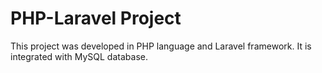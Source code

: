 # PHP-Laravel Project
This project was developed in PHP language and Laravel framework. It is integrated with MySQL database.

